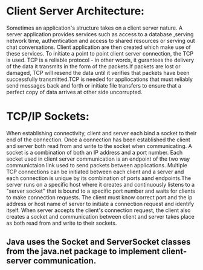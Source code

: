 # Client Server Architecture:
Sometimes an application's structure takes on a client server nature. A server application provides services such as access to a database ,serving network time, authentication and access to shared resources or serving out chat conversations. Client application are then created which make use of these services. To initiate a point to point client server connection, the TCP is used. TCP is a reliable protocol - in other words, it gurantees the delivery of the data it transmits in the form of the packets.If packets are lost or damaged, TCP will resend the data until it verifies that packets have been successfully transmitted.TCP is needed for appliocations that must reliably send messages back and forth or initiate file transfers to ensure that a perfect copy of data arrives at other side uncorrupted.
# TCP/IP Sockets:
When establishing connectivity, client and server each bind a socket to their end of the connection. Once a connection has been
established the client and server both read from and write to the socket when communicating. A socket is a combination of both an IP address and a port number. Each socket used in client server communication is an endpoint of the two way communictaion link used to send packets between applications. Multiple TCP connections can be initiated between each client and a server and each connection is unique by its combination of ports aand endpoints.The server runs on a specific host where it creates and continuously listens to a "server socket" that is bound to a specific port number and waits for clients to make connection requests. The client must know correct port and the ip address or host name of server to initiate a connection request and identify itself. When server accepts the client's connection request,
the client also creates a socket and communication between client and server takes place as both read from and write to their sockets.
## Java uses the Socket and ServerSocket classes from the java.net package to implement client-server communication. 
